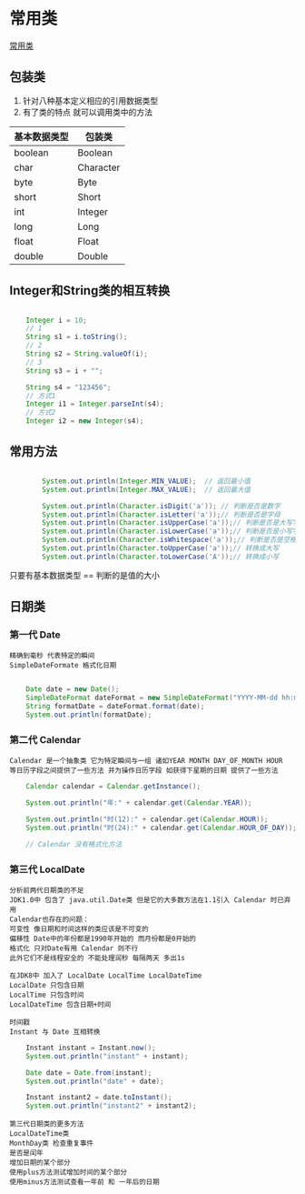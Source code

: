 # 常用类
[常用类](../../..//Java/com/zey/wrapper/WrapperType.java)
## 包装类
1. 针对八种基本定义相应的引用数据类型
2. 有了类的特点 就可以调用类中的方法

基本数据类型|包装类
--|--
boolean|Boolean
char|Character
byte|Byte
short|Short
int|Integer
long|Long
float|Float
double|Double

## Integer和String类的相互转换
```java

    Integer i = 10;
    // 1
    String s1 = i.toString();
    // 2
    String s2 = String.valueOf(i);
    // 3
    String s3 = i + "";

    String s4 = "123456";
    // 方式1
    Integer i1 = Integer.parseInt(s4);
    // 方式2
    Integer i2 = new Integer(s4);

```

## 常用方法
```java

        System.out.println(Integer.MIN_VALUE);  // 返回最小值
        System.out.println(Integer.MAX_VALUE);  // 返回最大值

        System.out.println(Character.isDigit('a')); // 判断是否是数字
        System.out.println(Character.isLetter('a'));// 判断是否是字母
        System.out.println(Character.isUpperCase('a'));// 判断是否是大写字母
        System.out.println(Character.isLowerCase('a'));// 判断是否是小写字母
        System.out.println(Character.isWhitespace('a'));// 判断是否是空格
        System.out.println(Character.toUpperCase('a'));// 转换成大写
        System.out.println(Character.toLowerCase('A'));// 转换成小写

```

只要有基本数据类型 == 判断的是值的大小


## 日期类

### 第一代 Date

    精确到毫秒 代表特定的瞬间
    SimpleDateFormate 格式化日期

```java

    Date date = new Date();
    SimpleDateFormat dateFormat = new SimpleDateFormat("YYYY-MM-dd hh:mm:ss");
    String formatDate = dateFormat.format(date);
    System.out.println(formatDate);

```

### 第二代 Calendar

    Calendar 是一个抽象类 它为特定瞬间与一组 诸如YEAR MONTH DAY_OF_MONTH HOUR 
    等日历字段之间提供了一些方法 并为操作日历字段 如获得下星期的日期 提供了一些方法

```java
    Calendar calendar = Calendar.getInstance();

    System.out.println("年:" + calendar.get(Calendar.YEAR));

    System.out.println("时(12):" + calendar.get(Calendar.HOUR));
    System.out.println("时(24):" + calendar.get(Calendar.HOUR_OF_DAY));

    // Calendar 没有格式化方法
```

### 第三代 LocalDate
    分析前两代日期类的不足
    JDK1.0中 包含了 java.util.Date类 但是它的大多数方法在1.1引入 Calendar 时已弃用
    Calendar也存在的问题：
    可变性 像日期和时间这样的类应该是不可变的
    偏移性 Date中的年份都是1990年开始的 而月份都是0开始的
    格式化 只对Date有用 Calendar 则不行
    此外它们不是线程安全的 不能处理润秒 每隔两天 多出1s

    在JDK8中 加入了 LocalDate LocalTime LocalDateTime
    LocalDate 只包含日期
    LocalTime 只包含时间
    LocalDateTime 包含日期+时间

    时间戳
    Instant 与 Date 互相转换

```java
    Instant instant = Instant.now();
    System.out.println("instant" + instant);

    Date date = Date.from(instant);
    System.out.println("date" + date);

    Instant instant2 = date.toInstant();
    System.out.println("instant2" + instant2);
```

    第三代日期类的更多方法
    LocalDateTime类
    MonthDay类 检查重复事件
    是否是闰年
    增加日期的某个部分
    使用plus方法测试增加时间的某个部分
    使用minus方法测试查看一年前 和 一年后的日期